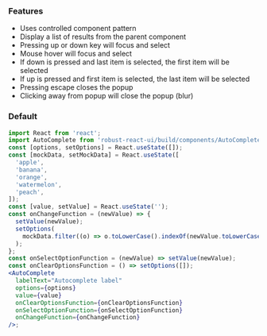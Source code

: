 ### Features

- Uses controlled component pattern
- Display a list of results from the parent component
- Pressing up or down key will focus and select
- Mouse hover will focus and select
- If down is pressed and last item is selected, the first item will be selected
- If up is pressed and first item is selected, the last item will be selected
- Pressing escape closes the popup
- Clicking away from popup will close the popup (blur)

### Default

```jsx
import React from 'react';
import AutoComplete from 'robust-react-ui/build/components/AutoComplete';
const [options, setOptions] = React.useState([]);
const [mockData, setMockData] = React.useState([
  'apple',
  'banana',
  'orange',
  'watermelon',
  'peach',
]);
const [value, setValue] = React.useState('');
const onChangeFunction = (newValue) => {
  setValue(newValue);
  setOptions(
    mockData.filter((o) => o.toLowerCase().indexOf(newValue.toLowerCase()) > -1)
  );
};
const onSelectOptionFunction = (newValue) => setValue(newValue);
const onClearOptionsFunction = () => setOptions([]);
<AutoComplete
  labelText="Autocomplete label"
  options={options}
  value={value}
  onClearOptionsFunction={onClearOptionsFunction}
  onSelectOptionFunction={onSelectOptionFunction}
  onChangeFunction={onChangeFunction}
/>;
```
